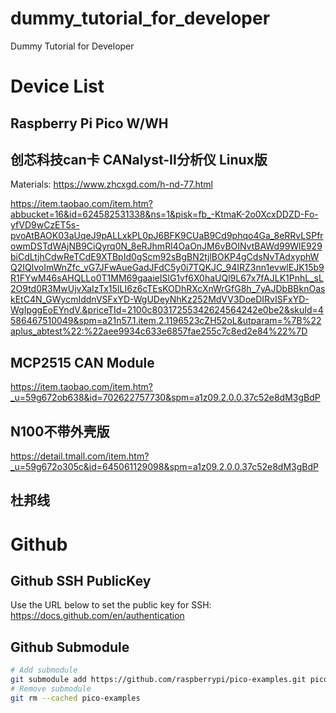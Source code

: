# dummy_tutorial_for_developer
Dummy Tutorial for Developer

# Device List
## Raspberry Pi Pico W/WH

## 创芯科技can卡 CANalyst-II分析仪 Linux版
Materials: https://www.zhcxgd.com/h-nd-77.html

https://item.taobao.com/item.htm?abbucket=16&id=624582531338&ns=1&pisk=fb_-KtmaK-2o0XcxDDZD-Fo-yfVD9wCzET5s-pvoAtBAOK03aUqeJ9pALLxkPL0pJ6BFK9CUaB9Cd9phqo4Ga_8eRRvLSPfrowmDSTdWAjNB9CiQyrq0N_8eRJhmRl4OaOnJM6vBOINvtBAWd99WlE929biCdLtjhCdwReTCdE9XTBpId0gScm92sBgBN2tjlBOKP4gCdsNvTAdxyphWQ2IQlvoImWnZfc_vG7JFwAueGadJFdC5y0i7TQKJC_94IRZ3nn1evwlEJK15b9R1FYwM46sAHQLLo0T1MM69gaaieISlG1vf6X0haUQl9L67x7fAJLK1PnhL_sL2O9td0R3MwUjvXaIzTx15ILI6z6cTEsKODhRXcXnWrGfG8h_7yAJDbBBknOaskEtC4N_GWycmIddnVSFxYD-WgUDeyNhKz252MdVV3DoeDIRvISFxYD-WgIpggEoEYndV.&priceTId=2100c80317255342624564242e0be2&skuId=4586467510049&spm=a21n57.1.item.2.1196523cZH52oL&utparam=%7B%22aplus_abtest%22:%22aee9934c633e6857fae255c7c8ed2e84%22%7D

## MCP2515 CAN Module
https://item.taobao.com/item.htm?_u=59g672ob638&id=702622757730&spm=a1z09.2.0.0.37c52e8dM3gBdP

## N100不带外壳版
https://detail.tmall.com/item.htm?_u=59g672o305c&id=645061129098&spm=a1z09.2.0.0.37c52e8dM3gBdP

## 杜邦线

# Github
## Github SSH PublicKey
Use the URL below to set the public key for SSH: https://docs.github.com/en/authentication

## Github Submodule
```sh
# Add submodule
git submodule add https://github.com/raspberrypi/pico-examples.git pico-examples
# Remove submodule
git rm --cached pico-examples
```
